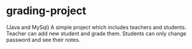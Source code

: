 # grading-project
(Java and MySql) A simple project which includes teachers and students. Teacher can add new student and grade them. Students can only change password and see their notes.
